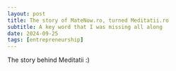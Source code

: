 ```yaml
---
layout: post
title: The story of MateNow.ro, turned Meditatii.ro
subtitle: A key word that I was missing all along
date: 2024-09-25
tags: [entrepreneurship]
---
```

The story behind Meditatii :)